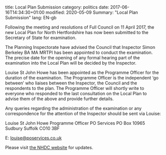 title: Local Plan Submission
category: politics
date: 2017-06-16T14:34:30+01:00
modified: 2020-05-09
Summary: "Local Plan Submission"
lang: EN-gb




Following the meeting and resolutions of Full Council on 11 April 2017, the new Local Plan for North Hertfordshire has now been submitted to the Secretary of State for examination.
 
The Planning Inspectorate have advised the Council that Inspector Simon Berkeley BA MA MRTPI has been appointed to conduct the examination. The precise date for the opening of any formal hearing part of the examination into the Local Plan will be decided by the Inspector.
 
Louise St John Howe has been appointed as the Programme Officer for the duration of the examination. The Programme Officer is the independent ‘go between’ who liaises between the Inspector, the Council and the respondents to the plan. The Programme Officer will shortly write to everyone who responded to the last consultation on the Local Plan to advise them of the above and provide further details.
 
Any queries regarding the administration of the examination or any correspondence for the attention of the Inspector should be sent via Louise:
 
Louise St John Howe
Programme Officer
PO Services
PO Box 10965
Sudbury
Suffolk
CO10 3BF
 
E: louise@poservices.co.uk
 
Please visit [the NHDC website](https://www.north-herts.gov.uk/home/planning/planning-policy/local-plan/local-plan-examination)  for updates.
 
